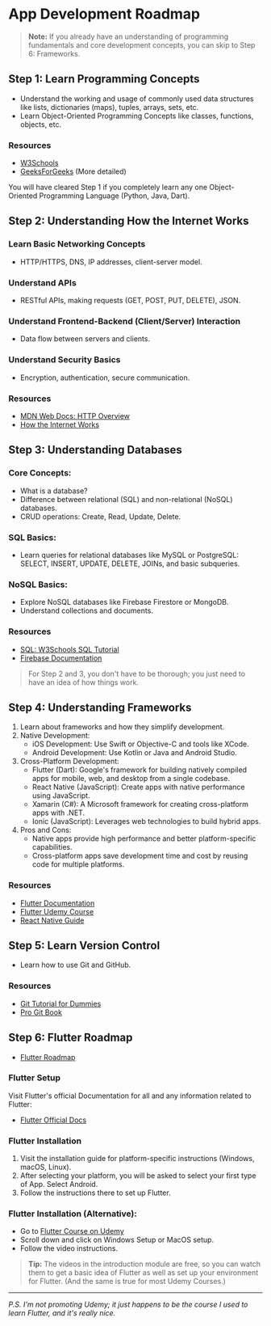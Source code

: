 # App Development Roadmap

> **Note:** If you already have an understanding of programming fundamentals and core development concepts, you can skip to Step 6: Frameworks.

## Step 1: Learn Programming Concepts

* Understand the working and usage of commonly used data structures like lists, dictionaries (maps), tuples, arrays, sets, etc.
* Learn Object-Oriented Programming Concepts like classes, functions, objects, etc.

### Resources
* [W3Schools](https://www.w3schools.com/)
* [GeeksForGeeks](https://www.geeksforgeeks.org/) (More detailed)

You will have cleared Step 1 if you completely learn any one Object-Oriented Programming Language (Python, Java, Dart).

## Step 2: Understanding How the Internet Works

### Learn Basic Networking Concepts
* HTTP/HTTPS, DNS, IP addresses, client-server model.

### Understand APIs
* RESTful APIs, making requests (GET, POST, PUT, DELETE), JSON.

### Understand Frontend-Backend (Client/Server) Interaction
* Data flow between servers and clients.

### Understand Security Basics
* Encryption, authentication, secure communication.

### Resources
* [MDN Web Docs: HTTP Overview](https://developer.mozilla.org/en-US/docs/Web/HTTP/Overview) 
* [How the Internet Works](https://developer.mozilla.org/en-US/docs/Learn_web_development/Howto/Web_mechanics/How_does_the_Internet_work) 

## Step 3: Understanding Databases

### Core Concepts:
* What is a database?
* Difference between relational (SQL) and non-relational (NoSQL) databases.
* CRUD operations: Create, Read, Update, Delete.

### SQL Basics:
* Learn queries for relational databases like MySQL or PostgreSQL: SELECT, INSERT, UPDATE, DELETE, JOINs, and basic subqueries.

### NoSQL Basics:
* Explore NoSQL databases like Firebase Firestore or MongoDB.
* Understand collections and documents.

### Resources
* [SQL: W3Schools SQL Tutorial](https://www.w3schools.com/sql/) 
* [Firebase Documentation](https://firebase.google.com/docs) 

> For Step 2 and 3, you don't have to be thorough; you just need to have an idea of how things work.

## Step 4: Understanding Frameworks

1. Learn about frameworks and how they simplify development.
2. Native Development:
   * iOS Development: Use Swift or Objective-C and tools like XCode.
   * Android Development: Use Kotlin or Java and Android Studio.
3. Cross-Platform Development:
   * Flutter (Dart): Google's framework for building natively compiled apps for mobile, web, and desktop from a single codebase.
   * React Native (JavaScript): Create apps with native performance using JavaScript.
   * Xamarin (C#): A Microsoft framework for creating cross-platform apps with .NET.
   * Ionic (JavaScript): Leverages web technologies to build hybrid apps.
4. Pros and Cons:
   * Native apps provide high performance and better platform-specific capabilities.
   * Cross-platform apps save development time and cost by reusing code for multiple platforms.

### Resources
* [Flutter Documentation](https://docs.flutter.dev/) 
* [Flutter Udemy Course](https://www.udemy.com/course/learn-flutter-dart-to-build-ios-android-apps/?couponCode=NVDIN35) 
* [React Native Guide](https://reactnative.dev/docs/getting-started) 

## Step 5: Learn Version Control
* Learn how to use Git and GitHub.

### Resources
* [Git Tutorial for Dummies](https://www.youtube.com/watch?v=mJ-qvsxPHpY&t=72s&ab_channel=NickWhite) 
* [Pro Git Book](https://git-scm.com/book/en/v2) 

## Step 6: Flutter Roadmap

* [Flutter Roadmap](https://roadmap.sh/flutter)

### Flutter Setup

Visit Flutter's official Documentation for all and any information related to Flutter:
* [Flutter Official Docs](https://docs.flutter.dev/) 

### Flutter Installation
1. Visit the installation guide for platform-specific instructions (Windows, macOS, Linux).
2. After selecting your platform, you will be asked to select your first type of App. Select Android.
3. Follow the instructions there to set up Flutter.

### Flutter Installation (Alternative):
* Go to [Flutter Course on Udemy](https://www.udemy.com/course/learn-flutter-dart-to-build-ios-android-apps/?couponCode=LEARNNOWPLANS) 
* Scroll down and click on Windows Setup or MacOS setup.
* Follow the video instructions.

> **Tip:** The videos in the introduction module are free, so you can watch them to get a basic idea of Flutter as well as set up your environment for Flutter. (And the same is true for most Udemy Courses.)

---

*P.S. I'm not promoting Udemy; it just happens to be the course I used to learn Flutter, and it's really nice.*